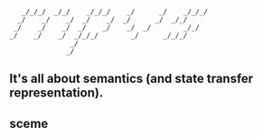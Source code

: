```
                                                    
   _/_/_/  _/_/    _/_/_/    _/      _/    _/_/_/   
  _/    _/    _/  _/    _/  _/      _/  _/_/        
 _/    _/    _/  _/    _/    _/  _/        _/_/     
_/    _/    _/  _/_/_/        _/      _/_/_/        
               _/                                   
              _/                                    
```

It's all about semantics (and state transfer representation).
----------

## sceme

